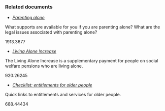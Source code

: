###  Related documents

  * [ _Parenting alone_ ](/en/birth-family-relationships/parenting-alone/parenting-alone/)

What supports are available for you if you are parenting alone? What are the
legal issues associated with parenting alone?

1913.3677

  * [ _Living Alone Increase_ ](/en/social-welfare/extra-social-welfare-benefits/living-alone-allowance/)

The Living Alone Increase is a supplementary payment for people on social
welfare pensions who are living alone.

920.26245

  * [ _Checklist: entitlements for older people_ ](/en/birth-family-relationships/older-people/checklist-entitlements-for-older-people/)

Quick links to entitlements and services for older people.

688.44434
